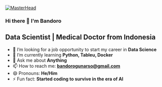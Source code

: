[![MasterHead](https://img.freepik.com/free-photo/businesspeople-meeting-plan-analysis-graph-company-finance-strat_74952-1347.jpg?w=1800&t=st=1660934515~exp=1660935115~hmac=cf04cd2efa5f124546bb96f56d8b687333c0f75bdff7ae9082b52d9d57b88a3d)](https://rishavchanda.io)
### Hi there 👋 I'm Bandoro

## Data Scientist | Medical Doctor from Indonesia

- 🔭 I’m looking for a job opportunity to start my career in **Data Science**
- 🌱 I’m currently learning **Python, Tableu, Docker**
- 💬 Ask me about **Anything**
- 📫 How to reach me: **bandorogunarso@gmail.com**
- 😄 Pronouns: **He/Him**
- ⚡ Fun fact: **Started coding to survive in the era of AI**
